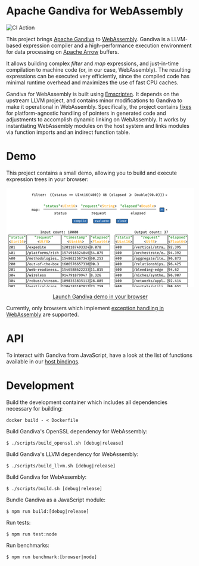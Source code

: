 # Apache Gandiva for WebAssembly

![CI Action](https://github.com/pablosichert/gandiva-wasm/actions/workflows/ci.yml/badge.svg)

This project brings [Apache Gandiva](https://arrow.apache.org/blog/2018/12/05/gandiva-donation/) to [WebAssembly](https://webassembly.org/). Gandiva is a LLVM-based expression compiler and a high-performance execution environment for data processing on [Apache Arrow](https://arrow.apache.org/) buffers.

It allows building complex _filter_ and _map_ expressions, and just-in-time compilation to machine code (or, in our case, WebAssembly). The resulting expressions can be executed very efficiently, since the compiled code has minimal runtime overhead and maximizes the use of fast CPU caches.

Gandiva for WebAssembly is built using [Emscripten](https://emscripten.org/). It depends on the upstream LLVM project, and contains minor modifications to Gandiva to make it operational in WebAssembly. Specifically, the project contains [fixes](https://github.com/apache/arrow/pull/10772) for platform-agnostic handling of pointers in generated code and adjustments to accomplish dynamic linking on WebAssembly. It works by instantiating WebAssembly modules on the host system and links modules via function imports and an indirect function table.

# Demo

This project contains a small demo, allowing you to build and execute expression trees in your browser:

![Apache Gandiva for WebAssembly Demo](assets/demo.png)

<a href="https://pablosichert.github.io/gandiva-wasm">
    <p align="center">
        Launch Gandiva demo in your browser
    </p>
</a>

Currently, only browsers which implement [exception handling in WebAssembly](https://github.com/WebAssembly/exception-handling) are supported.

# API

To interact with Gandiva from JavaScript, have a look at the list of functions available in our [host bindings](https://github.com/pablosichert/arrow/blob/gandiva-wasm/cpp/src/gandiva/wasm_bindings.cc#L438-L526).

# Development

Build the development container which includes all dependencies necessary for building:

```
docker build - < Dockerfile
```

Build Gandiva's OpenSSL dependency for WebAssembly:

```
$ ./scripts/build_openssl.sh [debug|release]
```

Build Gandiva's LLVM dependency for WebAssembly:

```
$ ./scripts/build_llvm.sh [debug|release]
```

Build Gandiva for WebAssembly:

```
$ ./scripts/build.sh [debug|release]
```

Bundle Gandiva as a JavaScript module:

```
$ npm run build:[debug|release]
```

Run tests:

```
$ npm run test:node
```

Run benchmarks:

```
$ npm run benchmark:[browser|node]
```
